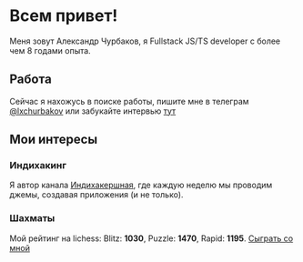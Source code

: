 # Всем привет!

Меня зовут Александр Чурбаков, я Fullstack JS/TS developer с более чем 8 годами опыта.

## Работа

Сейчас я нахожусь в поиске работы, пишите мне в телеграм [@lxchurbakov](https://t.me/lxchurbakov) или забукайте интервью [тут](https://calendly.com/lxch/job-interview)

## Мои интересы

### Индихакинг

Я автор канала [Индихакершная](https://t.me/lxchio), где каждую неделю мы проводим джемы, создавая приложения (и не только).

### Шахматы

Мой рейтинг на lichess: Blitz: **1030**, Puzzle: **1470**, Rapid: **1195**. [Сыграть со мной](https://lichess.org/?user=lxchurbakov#friend)
